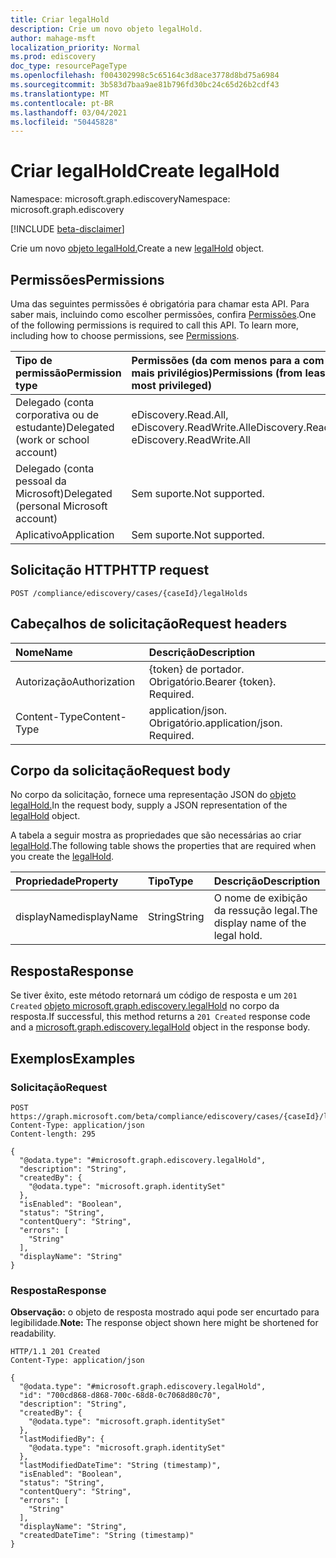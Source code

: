 ```yaml
---
title: Criar legalHold
description: Crie um novo objeto legalHold.
author: mahage-msft
localization_priority: Normal
ms.prod: ediscovery
doc_type: resourcePageType
ms.openlocfilehash: f004302998c5c65164c3d8ace3778d8bd75a6984
ms.sourcegitcommit: 3b583d7baa9ae81b796fd30bc24c65d26b2cdf43
ms.translationtype: MT
ms.contentlocale: pt-BR
ms.lasthandoff: 03/04/2021
ms.locfileid: "50445828"
---
```

# <a name="create-legalhold"></a><span data-ttu-id="d9437-103">Criar legalHold</span><span class="sxs-lookup"><span data-stu-id="d9437-103">Create legalHold</span></span>

<span data-ttu-id="d9437-104">Namespace: microsoft.graph.ediscovery</span><span class="sxs-lookup"><span data-stu-id="d9437-104">Namespace: microsoft.graph.ediscovery</span></span>

[!INCLUDE [beta-disclaimer](../../includes/beta-disclaimer.md)]

<span data-ttu-id="d9437-105">Crie um novo [objeto legalHold.](../resources/ediscovery-legalhold.md)</span><span class="sxs-lookup"><span data-stu-id="d9437-105">Create a new [legalHold](../resources/ediscovery-legalhold.md) object.</span></span>

## <a name="permissions"></a><span data-ttu-id="d9437-106">Permissões</span><span class="sxs-lookup"><span data-stu-id="d9437-106">Permissions</span></span>

<span data-ttu-id="d9437-p101">Uma das seguintes permissões é obrigatória para chamar esta API. Para saber mais, incluindo como escolher permissões, confira [Permissões](/graph/permissions-reference).</span><span class="sxs-lookup"><span data-stu-id="d9437-p101">One of the following permissions is required to call this API. To learn more, including how to choose permissions, see [Permissions](/graph/permissions-reference).</span></span>

|<span data-ttu-id="d9437-109">Tipo de permissão</span><span class="sxs-lookup"><span data-stu-id="d9437-109">Permission type</span></span>|<span data-ttu-id="d9437-110">Permissões (da com menos para a com mais privilégios)</span><span class="sxs-lookup"><span data-stu-id="d9437-110">Permissions (from least to most privileged)</span></span>|
|:---|:---|
|<span data-ttu-id="d9437-111">Delegado (conta corporativa ou de estudante)</span><span class="sxs-lookup"><span data-stu-id="d9437-111">Delegated (work or school account)</span></span>|<span data-ttu-id="d9437-112">eDiscovery.Read.All, eDiscovery.ReadWrite.All</span><span class="sxs-lookup"><span data-stu-id="d9437-112">eDiscovery.Read.All, eDiscovery.ReadWrite.All</span></span>|
|<span data-ttu-id="d9437-113">Delegado (conta pessoal da Microsoft)</span><span class="sxs-lookup"><span data-stu-id="d9437-113">Delegated (personal Microsoft account)</span></span>|<span data-ttu-id="d9437-114">Sem suporte.</span><span class="sxs-lookup"><span data-stu-id="d9437-114">Not supported.</span></span>|
|<span data-ttu-id="d9437-115">Aplicativo</span><span class="sxs-lookup"><span data-stu-id="d9437-115">Application</span></span>|<span data-ttu-id="d9437-116">Sem suporte.</span><span class="sxs-lookup"><span data-stu-id="d9437-116">Not supported.</span></span>|

## <a name="http-request"></a><span data-ttu-id="d9437-117">Solicitação HTTP</span><span class="sxs-lookup"><span data-stu-id="d9437-117">HTTP request</span></span>

<!-- {
  "blockType": "ignored"
}
-->

``` http
POST /compliance/ediscovery/cases/{caseId}/legalHolds
```

## <a name="request-headers"></a><span data-ttu-id="d9437-118">Cabeçalhos de solicitação</span><span class="sxs-lookup"><span data-stu-id="d9437-118">Request headers</span></span>

|<span data-ttu-id="d9437-119">Nome</span><span class="sxs-lookup"><span data-stu-id="d9437-119">Name</span></span>|<span data-ttu-id="d9437-120">Descrição</span><span class="sxs-lookup"><span data-stu-id="d9437-120">Description</span></span>|
|:---|:---|
|<span data-ttu-id="d9437-121">Autorização</span><span class="sxs-lookup"><span data-stu-id="d9437-121">Authorization</span></span>|<span data-ttu-id="d9437-p102">{token} de portador. Obrigatório.</span><span class="sxs-lookup"><span data-stu-id="d9437-p102">Bearer {token}. Required.</span></span>|
|<span data-ttu-id="d9437-124">Content-Type</span><span class="sxs-lookup"><span data-stu-id="d9437-124">Content-Type</span></span>|<span data-ttu-id="d9437-p103">application/json. Obrigatório.</span><span class="sxs-lookup"><span data-stu-id="d9437-p103">application/json. Required.</span></span>|

## <a name="request-body"></a><span data-ttu-id="d9437-127">Corpo da solicitação</span><span class="sxs-lookup"><span data-stu-id="d9437-127">Request body</span></span>

<span data-ttu-id="d9437-128">No corpo da solicitação, fornece uma representação JSON do [objeto legalHold.](../resources/ediscovery-legalhold.md)</span><span class="sxs-lookup"><span data-stu-id="d9437-128">In the request body, supply a JSON representation of the [legalHold](../resources/ediscovery-legalhold.md) object.</span></span>

<span data-ttu-id="d9437-129">A tabela a seguir mostra as propriedades que são necessárias ao criar [legalHold](../resources/ediscovery-legalhold.md).</span><span class="sxs-lookup"><span data-stu-id="d9437-129">The following table shows the properties that are required when you create the [legalHold](../resources/ediscovery-legalhold.md).</span></span>

|<span data-ttu-id="d9437-130">Propriedade</span><span class="sxs-lookup"><span data-stu-id="d9437-130">Property</span></span>|<span data-ttu-id="d9437-131">Tipo</span><span class="sxs-lookup"><span data-stu-id="d9437-131">Type</span></span>|<span data-ttu-id="d9437-132">Descrição</span><span class="sxs-lookup"><span data-stu-id="d9437-132">Description</span></span>|
|:---|:---|:---|
|<span data-ttu-id="d9437-133">displayName</span><span class="sxs-lookup"><span data-stu-id="d9437-133">displayName</span></span>|<span data-ttu-id="d9437-134">String</span><span class="sxs-lookup"><span data-stu-id="d9437-134">String</span></span>| <span data-ttu-id="d9437-135">O nome de exibição da ressução legal.</span><span class="sxs-lookup"><span data-stu-id="d9437-135">The display name of the legal hold.</span></span> |

## <a name="response"></a><span data-ttu-id="d9437-136">Resposta</span><span class="sxs-lookup"><span data-stu-id="d9437-136">Response</span></span>

<span data-ttu-id="d9437-137">Se tiver êxito, este método retornará um código de resposta e um `201 Created` [objeto microsoft.graph.ediscovery.legalHold](../resources/ediscovery-legalhold.md) no corpo da resposta.</span><span class="sxs-lookup"><span data-stu-id="d9437-137">If successful, this method returns a `201 Created` response code and a [microsoft.graph.ediscovery.legalHold](../resources/ediscovery-legalhold.md) object in the response body.</span></span>

## <a name="examples"></a><span data-ttu-id="d9437-138">Exemplos</span><span class="sxs-lookup"><span data-stu-id="d9437-138">Examples</span></span>

### <a name="request"></a><span data-ttu-id="d9437-139">Solicitação</span><span class="sxs-lookup"><span data-stu-id="d9437-139">Request</span></span>

<!-- {
  "blockType": "request",
  "name": "create_legalhold_from_"
}
-->

``` http
POST https://graph.microsoft.com/beta/compliance/ediscovery/cases/{caseId}/legalHolds
Content-Type: application/json
Content-length: 295

{
  "@odata.type": "#microsoft.graph.ediscovery.legalHold",
  "description": "String",
  "createdBy": {
    "@odata.type": "microsoft.graph.identitySet"
  },
  "isEnabled": "Boolean",
  "status": "String",
  "contentQuery": "String",
  "errors": [
    "String"
  ],
  "displayName": "String"
}
```

### <a name="response"></a><span data-ttu-id="d9437-140">Resposta</span><span class="sxs-lookup"><span data-stu-id="d9437-140">Response</span></span>

<span data-ttu-id="d9437-141">**Observação:** o objeto de resposta mostrado aqui pode ser encurtado para legibilidade.</span><span class="sxs-lookup"><span data-stu-id="d9437-141">**Note:** The response object shown here might be shortened for readability.</span></span>
<!-- {
  "blockType": "response",
  "truncated": true,
  "@odata.type": "microsoft.graph.ediscovery.legalHold"
}
-->

``` http
HTTP/1.1 201 Created
Content-Type: application/json

{
  "@odata.type": "#microsoft.graph.ediscovery.legalHold",
  "id": "700cd868-d868-700c-68d8-0c7068d80c70",
  "description": "String",
  "createdBy": {
    "@odata.type": "microsoft.graph.identitySet"
  },
  "lastModifiedBy": {
    "@odata.type": "microsoft.graph.identitySet"
  },
  "lastModifiedDateTime": "String (timestamp)",
  "isEnabled": "Boolean",
  "status": "String",
  "contentQuery": "String",
  "errors": [
    "String"
  ],
  "displayName": "String",
  "createdDateTime": "String (timestamp)"
}
```
